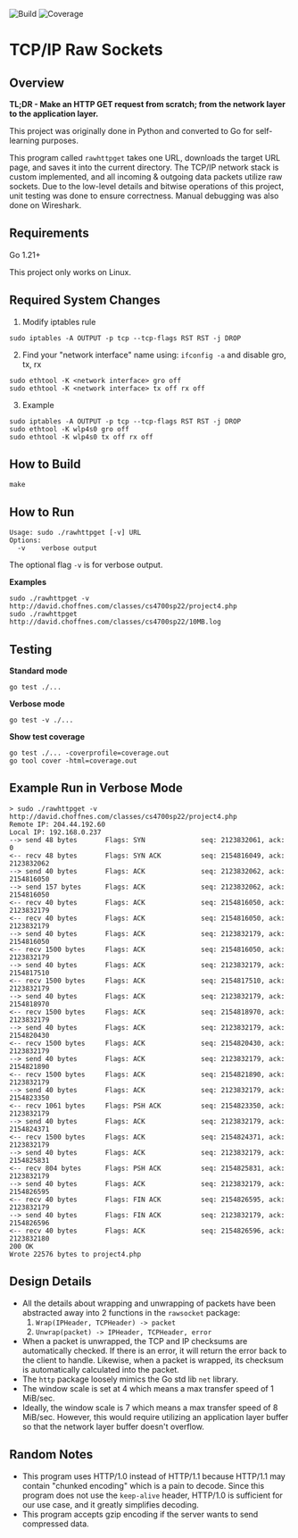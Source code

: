 ![Build](https://github.com/DennisPing/TCP-IP-Raw-Sockets/actions/workflows/go.yml/badge.svg)
![Coverage](https://img.shields.io/badge/Coverage-46.7%25-yellow)

# TCP/IP Raw Sockets

## Overview

**TL;DR - Make an HTTP GET request from scratch; from the network layer to the application layer.**

This project was originally done in Python and converted to Go for self-learning purposes.

This program called `rawhttpget` takes one URL, downloads the target URL page, and saves it into the current directory. The TCP/IP network stack is custom implemented, and all incoming & outgoing data packets utilize raw sockets. Due to the low-level details and bitwise operations of this project, unit testing was done to ensure correctness. Manual debugging was also done on Wireshark.

## Requirements

Go 1.21+

This project only works on Linux.

## Required System Changes

1. Modify iptables rule
```
sudo iptables -A OUTPUT -p tcp --tcp-flags RST RST -j DROP
```

2. Find your "network interface" name using: `ifconfig -a` and disable gro, tx, rx 
```
sudo ethtool -K <network interface> gro off
sudo ethtool -K <network interface> tx off rx off
```

3. Example
```
sudo iptables -A OUTPUT -p tcp --tcp-flags RST RST -j DROP
sudo ethtool -K wlp4s0 gro off
sudo ethtool -K wlp4s0 tx off rx off
```

## How to Build

```
make
```

## How to Run

```
Usage: sudo ./rawhttpget [-v] URL
Options:
  -v	verbose output
```

The optional flag `-v` is for verbose output.

**Examples**

```
sudo ./rawhttpget -v http://david.choffnes.com/classes/cs4700sp22/project4.php
sudo ./rawhttpget http://david.choffnes.com/classes/cs4700sp22/10MB.log
```

## Testing

**Standard mode**
```
go test ./...
```

**Verbose mode**
```
go test -v ./...
```

**Show test coverage**
```
go test ./... -coverprofile=coverage.out
go tool cover -html=coverage.out
```

## Example Run in Verbose Mode

```
> sudo ./rawhttpget -v http://david.choffnes.com/classes/cs4700sp22/project4.php
Remote IP: 204.44.192.60
Local IP: 192.168.0.237
--> send 48 bytes       Flags: SYN              seq: 2123832061, ack: 0
<-- recv 48 bytes       Flags: SYN ACK          seq: 2154816049, ack: 2123832062
--> send 40 bytes       Flags: ACK              seq: 2123832062, ack: 2154816050
--> send 157 bytes      Flags: ACK              seq: 2123832062, ack: 2154816050
<-- recv 40 bytes       Flags: ACK              seq: 2154816050, ack: 2123832179
<-- recv 40 bytes       Flags: ACK              seq: 2154816050, ack: 2123832179
--> send 40 bytes       Flags: ACK              seq: 2123832179, ack: 2154816050
<-- recv 1500 bytes     Flags: ACK              seq: 2154816050, ack: 2123832179
--> send 40 bytes       Flags: ACK              seq: 2123832179, ack: 2154817510
<-- recv 1500 bytes     Flags: ACK              seq: 2154817510, ack: 2123832179
--> send 40 bytes       Flags: ACK              seq: 2123832179, ack: 2154818970
<-- recv 1500 bytes     Flags: ACK              seq: 2154818970, ack: 2123832179
--> send 40 bytes       Flags: ACK              seq: 2123832179, ack: 2154820430
<-- recv 1500 bytes     Flags: ACK              seq: 2154820430, ack: 2123832179
--> send 40 bytes       Flags: ACK              seq: 2123832179, ack: 2154821890
<-- recv 1500 bytes     Flags: ACK              seq: 2154821890, ack: 2123832179
--> send 40 bytes       Flags: ACK              seq: 2123832179, ack: 2154823350
<-- recv 1061 bytes     Flags: PSH ACK          seq: 2154823350, ack: 2123832179
--> send 40 bytes       Flags: ACK              seq: 2123832179, ack: 2154824371
<-- recv 1500 bytes     Flags: ACK              seq: 2154824371, ack: 2123832179
--> send 40 bytes       Flags: ACK              seq: 2123832179, ack: 2154825831
<-- recv 804 bytes      Flags: PSH ACK          seq: 2154825831, ack: 2123832179
--> send 40 bytes       Flags: ACK              seq: 2123832179, ack: 2154826595
<-- recv 40 bytes       Flags: FIN ACK          seq: 2154826595, ack: 2123832179
--> send 40 bytes       Flags: FIN ACK          seq: 2123832179, ack: 2154826596
<-- recv 40 bytes       Flags: ACK              seq: 2154826596, ack: 2123832180
200 OK
Wrote 22576 bytes to project4.php
```

## Design Details

- All the details about wrapping and unwrapping of packets have been abstracted away into 2 functions in the `rawsocket` package:
  1. `Wrap(IPHeader, TCPHeader) -> packet`
  2. `Unwrap(packet) -> IPHeader, TCPHeader, error`
- When a packet is unwrapped, the TCP and IP checksums are automatically checked. If there is an error, it will return the error back to the client to handle. Likewise, when a packet is wrapped, its checksum is automatically calculated into the packet.
- The `http` package loosely mimics the Go std lib `net` library.
- The window scale is set at 4 which means a max transfer speed of 1 MiB/sec.
- Ideally, the window scale is 7 which means a max transfer speed of 8 MiB/sec. However, this would require utilizing an application layer buffer so that the network layer buffer doesn't overflow.

## Random Notes
- This program uses HTTP/1.0 instead of HTTP/1.1 because HTTP/1.1 may contain "chunked encoding" which is a pain to decode. Since this program does not use the `keep-alive` header, HTTP/1.0 is sufficient for our use case, and it greatly simplifies decoding.
- This program accepts gzip encoding if the server wants to send compressed data.
